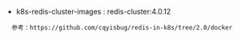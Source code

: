 - k8s-redis-cluster-images : redis-cluster:4.0.12

````
  参考：https://github.com/cqyisbug/redis-in-k8s/tree/2.0/docker
````
